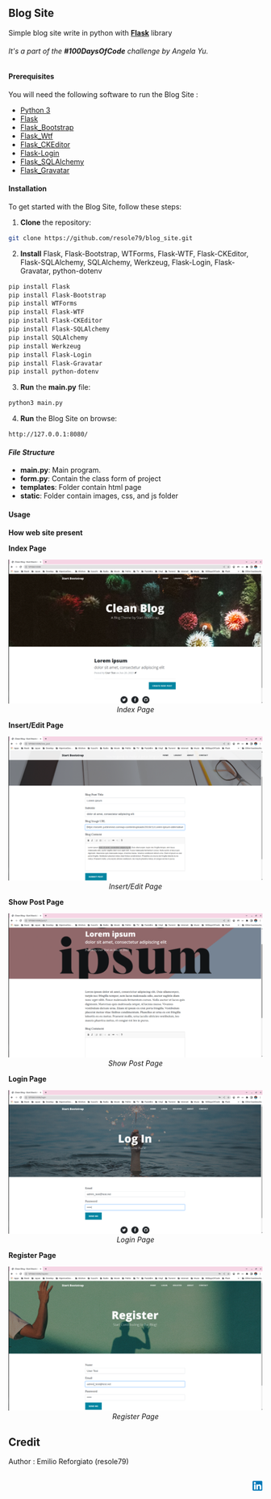 ## Blog Site  

Simple blog site write in python with [**Flask**](https://flask.palletsprojects.com/en/2.3.x/) library       


###### It's a part of the **#100DaysOfCode** challenge by Angela Yu. ######


#### Prerequisites
You will need the following software to run the Blog Site :
 - [Python 3](https://www.python.org/downloads/)
 - [Flask](https://flask.palletsprojects.com/en/2.3.x/)
 - [Flask_Bootstrap](https://pythonhosted.org/Flask-Bootstrap/) 
 - [Flask_Wtf](https://flask-wtf.readthedocs.io/en/1.0.x/)
 - [Flask_CKEditor](https://flask-ckeditor.readthedocs.io/en/latest/)
 - [Flask-Login](https://flask-login.readthedocs.io/en/latest/)
 - [Flask_SQLAlchemy](https://flask-sqlalchemy.palletsprojects.com/en/3.0.x/) 
 - [Flask_Gravatar](https://pythonhosted.org/Flask-Gravatar/) 
 


#### Installation
To get started with the Blog Site, follow these steps:

1. **Clone** the repository:

```sh
git clone https://github.com/resole79/blog_site.git
```

2. **Install** Flask, Flask-Bootstrap, WTForms, Flask-WTF, Flask-CKEditor, Flask-SQLAlchemy, SQLAlchemy, Werkzeug, Flask-Login, Flask-Gravatar, python-dotenv

```sh
pip install Flask
pip install Flask-Bootstrap
pip install WTForms
pip install Flask-WTF
pip install Flask-CKEditor
pip install Flask-SQLAlchemy
pip install SQLAlchemy
pip install Werkzeug
pip install Flask-Login
pip install Flask-Gravatar
pip install python-dotenv

```


3. **Run** the **main.py** file:

```sh
python3 main.py
```     

4. **Run** the Blog Site on browse: 

```
http://127.0.0.1:8080/
```     


#### *File Structure*
 - **main.py**: Main program.
 - **form.py**: Contain the class form of project
 - **templates**: Folder contain html page
 - **static**: Folder contain images, css, and js folder

#### **Usage**

**How web site present**          

**Index Page**
<p align="center"><img src="./images/blog_site_0.png"/><br><i>Index Page</i></p>     
          
          
**Insert/Edit Page**          
<p align="center"><img src="./images/blog_site_1.png"/><br><i>Insert/Edit Page</i></p>       
            
**Show Post Page**          
<p align="center"><img src="./images/blog_site_2.png"/><br><i>Show Post Page</i></p>       
            
**Login Page**          
<p align="center"><img src="./images/blog_site_3.png"/><br><i>Login Page</i></p>       
            
**Register Page**
<p align="center"><img src="./images/blog_site_4.png"/><br><i>Register Page</i></p>       
            

## **Credit**

Author : Emilio Reforgiato (resole79)

##
<p align="right"><a href="https://www.linkedin.com/in/emilio-reforgiato/" target=”_blank” ><img src="./images/in_logo.png" /></a></p>


